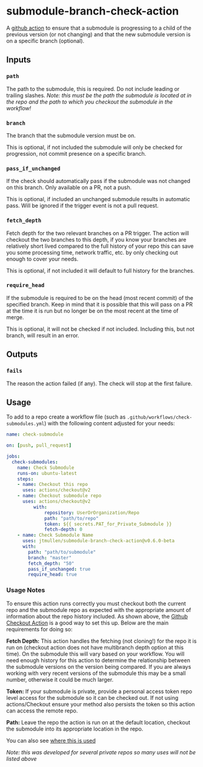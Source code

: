 # submodule-branch-check-action
A [github action](https://help.github.com/en/actions) to ensure that a submodule is progressing to a child of the previous version (or not changing) and that the new submodule version is on a specific branch (optional). 


## Inputs
### `path`
The path to the submodule, this is required. Do not include leading or trailing slashes. 
*Note: this must be the path the submodule is located at in the repo and the path to which you checkout the submodule in the workflow!*

### `branch`
The branch that the submodule version must be on. 

This is optional, if not included the submodule will only be checked for progression, not commit presence on a specific branch. 

### `pass_if_unchanged`
If the check should automatically pass if the submodule was not changed on this branch. Only available on a PR, not a push. 

This is optional, if included an unchanged submodule results in automatic pass. Will be ignored if the trigger event is not a pull request. 

### `fetch_depth`
Fetch depth for the two relevant branches on a PR trigger. The action will checkout the two branches to this depth, if you know your branches are relatively short lived compared to the full history of your repo this can save you some processing time, network traffic, etc. by only checking out enough to cover your needs. 

This is optional, if not included it will default to full history for the branches.

### `require_head`
If the submodule is required to be on the head (most recent commit) of the specified branch. Keep in mind that it is possible that this will pass on a PR at the time it is run but no longer be on the most recent at the time of merge. 

This is optional, it will not be checked if not included. Including this, but not branch, will result in an error. 

## Outputs
### `fails`
The reason the action failed (if any). The check will stop at the first failure. 

## Usage
To add to a repo create a workflow file (such as `.github/workflows/check-submodules.yml`) with the following content adjusted for your needs:

```yml
name: check-submodule

on: [push, pull_request]

jobs:
  check-submodules:
    name: Check Submodule
    runs-on: ubuntu-latest
    steps:
    - name: Checkout this repo
      uses: actions/checkout@v2
    - name: Checkout submodule repo
      uses: actions/checkout@v2
          with:
              repository: UserOrOrganization/Repo
              path: "path/to/repo"
              token: ${{ secrets.PAT_for_Private_Submodule }}
              fetch-depth: 0
    - name: Check Submodule Name
      uses: jtmullen/submodule-branch-check-action@v0.6.0-beta
      with:
        path: "path/to/submodule"
        branch: "master"
        fetch_depth: "50"
        pass_if_unchanged: true
		require_head: true
```

### Usage Notes
To ensure this action runs correctly you must checkout both the current repo and the submodule repo as expected with the appropriate amount of information about the repo history included. As shown above, the [Github Checkout Action](https://github.com/actions/checkout/) is a good way to set this up. Below are the main requirements for doing so:

**Fetch Depth:** This action handles the fetching (not cloning!) for the repo it is run on (checkout action does not have multibranch depth option at this time). On the submodule this will vary based on your workflow. You will need enough history for this action to determine the relationship between the submodule versions on the version being compared. If you are always working with very recent versions of the submodule this may be a small number, otherwise it could be much larger. 

**Token:** If your submodule is private, provide a personal access token repo level access for the submodule so it can be checked out. If not using actions/Checkout ensure your method also persists the token so this action can access the remote repo.  

**Path:** Leave the repo the action is run on at the default location, checkout the submodule into its appropriate location in the repo. 

You can also see [where this is used](https://github.com/search?l=YAML&q=submodule-branch-check-action&type=Code)

*Note: this was developed for several private repos so many uses will not be listed above*
